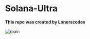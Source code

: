 # Solana-Ultra
**This repo was created by Lonerscodes** 

![main](https://user-images.githubusercontent.com/115373748/195996047-63a2b861-0f3d-4824-adcd-459e61215771.gif)

